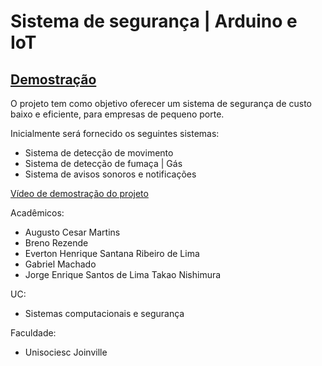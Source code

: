 # Sistema de segurança | Arduino e IoT
## [Demostração](https://www.youtube.com/watch?v=A0NmD227lug&list=LL&index=11&ab_channel=EvertonHenriqueSantanaRibeirodeLima)

O projeto tem como objetivo oferecer um sistema de segurança de custo baixo e eficiente, para empresas de pequeno porte. 

Inicialmente será fornecido os seguintes sistemas:

- Sistema de detecção de movimento
- Sistema de detecção de fumaça | Gás
- Sistema de avisos sonoros e notificações 

[Vídeo de demostração do projeto](https://www.youtube.com/watch?v=A0NmD227lug&list=LL&index=11&ab_channel=EvertonHenriqueSantanaRibeirodeLima)


Acadêmicos: 
- Augusto Cesar Martins
- Breno Rezende
- Everton Henrique Santana Ribeiro de Lima
- Gabriel Machado
- Jorge Enrique Santos de Lima Takao Nishimura

UC: 
- Sistemas computacionais e segurança 

Faculdade:
-  Unisociesc Joinville
